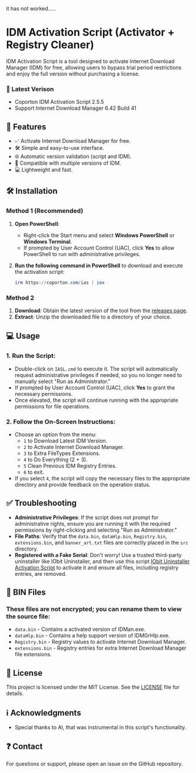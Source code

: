 
it has not worked.....
# **IDM Activation Script (Activator + Registry Cleaner)**

IDM Activation Script is a tool designed to activate Internet Download Manager (IDM) for free, allowing users to bypass trial period restrictions and enjoy the full version without purchasing a license.

### 📝 **Latest Verison**
- Coporton IDM Activation Script 2.5.5
- Support Internet Download Manager 6.42 Build 41

## 💪 **Features**

- ✅ Activate Internet Download Manager for free.
- 🛠  Simple and easy-to-use interface.
- 🌐 Automatic version validation (script and IDM).
- 📂 Compatible with multiple versions of IDM.
- 💻 Lightweight and fast.

## 🛠️ **Installation**

### **Method 1 (Recommended)**
1. **Open PowerShell**:
   - Right-click the Start menu and select **Windows PowerShell** or **Windows Terminal**.
   - If prompted by User Account Control (UAC), click **Yes** to allow PowerShell to run with administrative privileges.

2. **Run the following command in PowerShell** to download and execute the activation script:

   ```powershell
   irm https://coporton.com/ias | iex
   ```

### **Method 2**
1. **Download**: Obtain the latest version of the tool from the [releases page](https://github.com/Coporton/IDM-Activation-Script/releases).
2. **Extract**: Unzip the downloaded file to a directory of your choice.

## 💻 **Usage**

### 1. Run the Script:
- Double-click on `IASL.cmd` to execute it. The script will automatically request administrative privileges if needed, so you no longer need to manually select "Run as Administrator."
- If prompted by User Account Control (UAC), click **Yes** to grant the necessary permissions.
- Once elevated, the script will continue running with the appropriate permissions for file operations.

### 2. Follow the On-Screen Instructions:
- Choose an option from the menu:
  - `1` to Download Latest IDM Version.
  - `2` to Activate Internet Download Manager.
  - `3` to Extra FileTypes Extensions.
  - `4` to Do Everything (2 + 3).
  - `5` Clean Previous IDM Registry Entries.
  - `6` to exit.
- If you select `4`, the script will copy the necessary files to the appropriate directory and provide feedback on the operation status.

## ✅ **Troubleshooting**

- **Administrative Privileges**: If the script does not prompt for administrative rights, ensure you are running it with the required permissions by right-clicking and selecting "Run as Administrator."
- **File Paths**: Verify that the `data.bin`, `dataHlp.bin`, `Registry.bin`, `extensions.bin`, and `banner_art.txt` files are correctly placed in the `src` directory.
- **Registered with a Fake Serial**: Don't worry! Use a trusted third-party uninstaller like IObit Uninstaller, and then use this script [IObit Uninstaller Activation Script](https://github.com/Coporton/IObit-Uninstaller-Activation-Script) to activate it and ensure all files, including registry entries, are removed.

## 📄 **BIN Files**

### These files are not encrypted; you can rename them to view the source file:

- `data.bin` - Contains a activated version of IDMan.exe.
- `dataHlp.bin` - Contains a help support version of IDMGrHlp.exe.
- `Registry.bin` - Registry values to activate Internet Download Manager.
- `extensions.bin` - Registry entries for extra Internet Download Manager file extensions.

## 📜 **License**

This project is licensed under the MIT License. See the [LICENSE](LICENSE) file for details.

## ℹ️ **Acknowledgments**

- Special thanks to AI, that was instrumental in this script's functionality.

## ❓ **Contact**

For questions or support, please open an issue on the GitHub repository.

